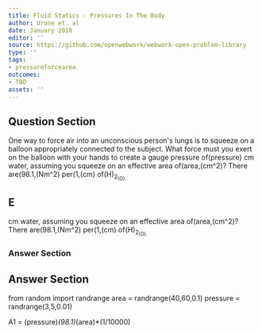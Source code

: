 ```yaml
---
title: Fluid Statics - Pressures In The Body
author: Urone et. al
date: January 2018
editor: ''
source: https://github.com/openwebwork/webwork-open-problem-library
type: ''
tags:
- pressureforcearea
outcomes:
- TBD
assets: ''
---
```


## Question Section 

One way to force air into an unconscious person's lungs is to squeeze on a balloon appropriately connected to the subject. What force must you exert on the balloon with your hands to create a gauge pressure of(pressure) cm water, assuming you squeeze on an effective area of(area,(cm^2)? There are(98.1,(Nm^2) per(1,(cm) of(H)<sub>2<sub>(O).
## E
cm water, assuming you squeeze on an effective area of(area,(cm^2)? There are(98.1,(Nm^2) per(1,(cm) of(H)<sub>2<sub>(O).
### Answer Section


## Answer Section

from random import randrange
area = randrange(40,60,0.1)
pressure = randrange(3,5,0.01)

A1 = (pressure)*(98.1)*(area)*(1/10000)